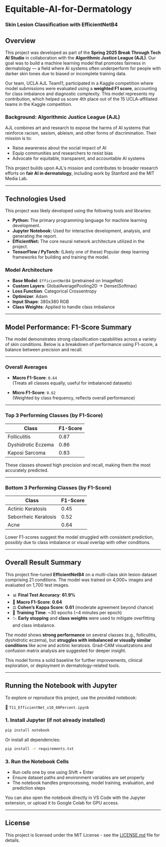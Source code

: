 # Equitable-AI-for-Dermatology 
### Skin Lesion Classification with EfficientNetB4

## Overview
This project was developed as part of the **Spring 2025 Break Through Tech AI Studio** in collaboration with the **Algorithmic Justice League (AJL)**. Our goal was to build a machine learning model that promotes fairness in dermatology — a field where AI systems often underperform for people with darker skin tones due to biased or incomplete training data.

Our team, UCLA AJL Team11, participated in a Kaggle competition where model submissions were evaluated using a **weighted F1 score**, accounting for class imbalance and diagnostic complexity. This model represents my contribution, which helped us score 4th place out of the 15 UCLA-affiliated teams in the Kaggle competition.

### Background: Algorithmic Justice League (AJL)

AJL combines art and research to expose the harms of AI systems that reinforce racism, sexism, ableism, and other forms of discrimination. Their mission is to:

- Raise awareness about the social impact of AI
- Equip communities and researchers to resist bias
- Advocate for equitable, transparent, and accountable AI systems

This project builds upon AJL’s mission and contributes to broader research efforts on **fair AI in dermatology**, including work by Stanford and the MIT Media Lab.

---

## Technologies Used

This project was likely developed using the following tools and libraries:

* **Python:** The primary programming language for machine learning development.
* **Jupyter Notebook:** Used for interactive development, analysis, and generating the report.
* **EfficientNet:** The core neural network architecture utilized in the project.
* **TensorFlow / PyTorch:** (Likely one of these) Popular deep learning frameworks for building and training the model.

### Model Architecture

- **Base Model**: `EfficientNetB4` (pretrained on ImageNet)  
- **Custom Layers**: GlobalAveragePooling2D → Dense(Softmax)  
- **Loss Function**: Categorical Crossentropy  
- **Optimizer**: Adam  
- **Input Shape**: 380x380 RGB  
- **Class Weights**: Applied to handle class imbalance

---

## Model Performance: F1-Score Summary

The model demonstrates strong classification capabilities across a variety of skin conditions. Below is a breakdown of performance using F1-score, a balance between precision and recall.

---

### Overall Averages

- **Macro F1-Score**: `0.64`  
  (Treats all classes equally, useful for imbalanced datasets)

- **Micro F1-Score**: `0.62`  
  (Weighted by class frequency, reflects overall performance)

---

### Top 3 Performing Classes (by F1-Score)

| Class                 | F1-Score |
|-----------------------|----------|
| Folliculitis          | 0.87     |
| Dyshidrotic Eczema    | 0.86     |
| Kaposi Sarcoma        | 0.83     |

These classes showed high precision and recall, making them the most accurately predicted.

---

### Bottom 3 Performing Classes (by F1-Score)

| Class                   | F1-Score |
|-------------------------|----------|
| Actinic Keratosis       | 0.45     |
| Seborrheic Keratosis    | 0.52     |
| Acne                    | 0.64     |

Lower F1-scores suggest the model struggled with consistent prediction, possibly due to class imbalance or visual overlap with other conditions.

---

## Overall Result Summary

This project fine-tuned **EfficientNetB4** on a multi-class skin lesion dataset comprising 21 conditions. The model was trained on 4,000+ images and evaluated on 1,700 test images.

- 📊 **Final Test Accuracy**: **61.9%**
- 🎯 **Macro F1-Score**: **0.64**
- ⚖️ **Cohen’s Kappa Score**: **0.61** (moderate agreement beyond chance)
- 🧪 **Training Time**: ~30 epochs (~4 minutes per epoch)
- 📉 **Early stopping** and **class weights** were used to mitigate overfitting and class imbalance.

The model shows **strong performance** on several classes (e.g., folliculitis, dyshidrotic eczema), but **struggles with imbalanced or visually similar conditions** like acne and actinic keratosis. Grad-CAM visualizations and confusion matrix analysis are suggested for deeper insight.

This model forms a solid baseline for further improvements, clinical exploration, or deployment in dermatology-related tools.

---

## Running the Notebook with Jupyter

To explore or reproduce this project, use the provided notebook:

📄 `T11_EfficientNet_v10_60Percent.ipynb`


### 1. Install Jupyter (if not already installed)

```bash
pip install notebook
```
Or install all dependencies:
```bash
pip install -r requirements.txt
```
### 3. Run the Notebook Cells
- Run cells one by one using Shift + Enter
- Ensure dataset paths and environment variables are set properly
- The notebook handles preprocessing, model training, evaluation, and prediction steps

You can also open the notebook directly in VS Code with the Jupyter extension, or upload it to Google Colab for GPU access.

---

## License
This project is licensed under the MIT License - see the [LICENSE.md](LICENSE.md) file for details.
